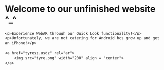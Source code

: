 <html>
    
    
   <head>
       <meta name="GCD" content="YTk3ODQ3ZWZhN2I4NzZmMzBkNTEwYjJl825c3147959a47938204cdd798ddf96e"/>
        <title>Group 9 TTP</title>
</head>

<body>
    <h1>Welcome to our unfinished website ^_^</h1>
    
    <p>Experience WebAR through our Quick Look functionality!</p>
    <p>Unfortunately, we are not catering for Android bcs grow up and get an iPhone!</p>
   
    <a href="tyresz.usdz" rel="ar">
        <img src="tyre.png" width="200" align = "center">
    </a>

</body></html>

